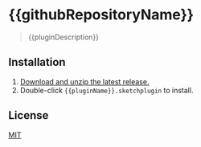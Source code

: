 # {{githubRepositoryName}}

> {{pluginDescription}}

## Installation

1. [Download and unzip the latest release.](https://github.com/{{githubUserName}}/{{githubRepositoryName}}/releases)
2. Double-click `{{pluginName}}.sketchplugin` to install.

## License

[MIT](LICENSE.md)
